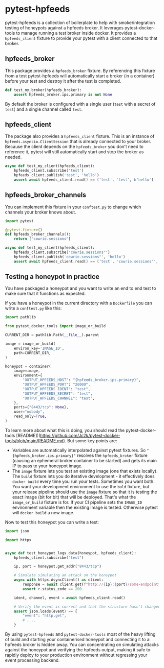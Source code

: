 # pytest-hpfeeds

pytest-hpfeeds is a collection of boilerplate to help with smoke/integration testing of honeypots against a hpfeeds broker. It leverages pytest-docker-tools to manage running a test broker inside docker. It provides a `hpfeeds_client` fixture to provide your pytest with a client connected to that broker.


## hpfeeds_broker

This package provides a `hpfeeds_broker` fixture. By referencing this fixture from a test pytest-hpfeeds will automatically start a broker (in a container) before your test and destroy it after the test is completed.

```python
def test_my_broker(hpfeeds_broker):
    assert hpfeeds_broker.ips.primary is not None
```

By default the broker is configured with a single user (`test` with a secret of `test`) and a single channel called `test`.


## hpfeeds_client

The package also provides a `hpfeeds_client` fixture. This is an instance of `hpfeeds.asyncio.ClientSession` that is already connected to your broker. Because the client depends on the `hpfeeds_broker` you don't need to reference it, pytest will still automatically start and stop the broker as needed.

```python
async def test_my_client(hpfeeds_client):
    hpfeeds_client.subscribe('test')
    hpfeeds_client.publish('test', 'hello')
    assert await hpfeeds_client.read() == ('test', 'test', b'hello')
```


## hpfeeds_broker_channels

You can implement this fixture in your `conftest.py` to change which channels your broker knows about.

```python
import pytest

@pytest.fixture()
def hpfeeds_broker_channels():
    return ["cowrie.sessions"]

async def test_my_client(hpfeeds_client):
    hpfeeds_client.subscribe('cowrie.sessions"')
    hpfeeds_client.publish('cowrie.sessions"', 'hello')
    assert await hpfeeds_client.read() == ('test', 'cowrie.sessions"', b'hello')
```


## Testing a honeypot in practice

You have packaged a honeypot and you want to write an end to end test to make sure that it functions as expected.

If you have a honeypot in the current directory with a `Dockerfile` you can write a `conftest.py` like this:

```python
import pathlib

from pytest_docker_tools import image_or_build

CURRENT_DIR = pathlib.Path(__file__).parent

image = image_or_build(
    environ_key='IMAGE_ID',
    path=CURRENT_DIR,
)

honeypot = container(
    image=image,
    environment={
        "OUTPUT_HPFEEDS_HOST": "{hpfeeds_broker.ips.primary}",
        "OUTPUT_HPFEEDS_PORT": "20000",
        "OUTPUT_HPFEEDS_IDENT": "test",
        "OUTPUT_HPFEEDS_SECRET": "test",
        "OUTPUT_HPFEEDS_CHANNEL": "test",
    },
    ports={"8443/tcp": None},
    user="nobody",
    read_only=True,
)
```

To learn more about what this is doing, you should read the pytest-docker-tools [README])(https://github.com/Jc2k/pytest-docker-tools/blob/main/README.md). But some key points are:

* Variables are automatically interpolated against pytest fixtures. So `"{hpfeeds_broker.ips.primary}"` resolves the `hpfeeds_broker` fixture (causing an ephemeral broker container to be started) and gets its main IP to pass to your honeypot image.
* The `image` fixture lets you test an existing image (one that exists locally). The `build` fixture lets you do iterative development - it effectively does `docker build` every time you run your tests. Sometimes you want both. You want your development environment to use the `buld` fixture, but your release pipeline should use the `image` fixture so that it is testing the exact image (bit for bit) that will be deployed. That's what the `image_or_build` fixture is for. If your CI pipeline sets the `IMAGE_ID` environment variable then the existing image is tested. Otherwise pytest will `docker build` a new image.

Now to test this honeypot you can write a test:

```python
import json

import httpx


async def test_honeypot_logs_data(honeypot, hpfeeds_client):
    hpfeeds_client.subscribe("test")

    ip, port = honeypot.get_addr("8443/tcp")

    # Simulate simulating an attack on the honeypot
    async with httpx.AsyncClient() as client:
        response = await client.get(f"http://{ip}:{port}/some-endpoint")
        assert r.status_code == 200

    ident, channel, event = await hpfeeds_client.read()

    # Verify the event is correct and that the structure hasn't changed
    assert json.loads(event) == {
        "event": "http.get",
        # ....
    }

```

By using `pytest-hpfeeds` and `pytest-docker-tools` most of the heavy lifting of build and starting your containerised honeypot and connecting it to a hpfeeds broker is hidden away. You can concentrating on simulating attacks against the honeypot and verifying the hpfeeds output, making it safe to rapidly deploy to your production environment without regressing your event processing backend.
